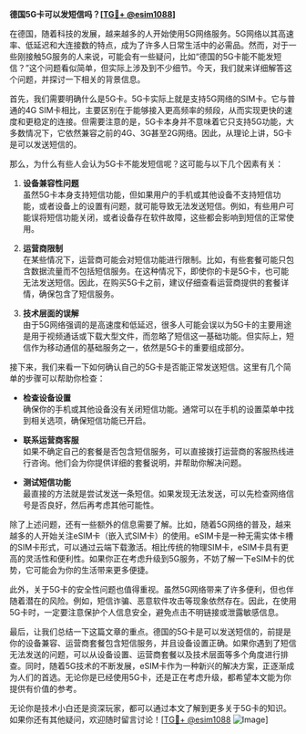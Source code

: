 **德国5G卡可以发短信吗？[[TG💪+ @esim1088](https://t.me/s/esim1088)]**

在德国，随着科技的发展，越来越多的人开始使用5G网络服务。5G网络以其高速率、低延迟和大连接数的特点，成为了许多人日常生活中的必需品。然而，对于一些刚接触5G服务的人来说，可能会有一些疑问，比如“德国的5G卡能不能发短信？”这个问题看似简单，但实际上涉及到不少细节。今天，我们就来详细解答这个问题，并探讨一下相关的背景信息。

首先，我们需要明确什么是5G卡。5G卡实际上就是支持5G网络的SIM卡。它与普通的4G SIM卡相比，主要区别在于能够接入更高频率的频段，从而实现更快的速度和更稳定的连接。但需要注意的是，5G卡本身并不意味着它只支持5G功能，大多数情况下，它依然兼容之前的4G、3G甚至2G网络。因此，从理论上讲，5G卡是可以发送短信的。

那么，为什么有些人会认为5G卡不能发短信呢？这可能与以下几个因素有关：

1. **设备兼容性问题**  
   虽然5G卡本身支持短信功能，但如果用户的手机或其他设备不支持短信功能，或者设备上的设置有问题，就可能导致无法发送短信。例如，有些用户可能误将短信功能关闭，或者设备存在软件故障，这些都会影响到短信的正常使用。

2. **运营商限制**  
   在某些情况下，运营商可能会对短信功能进行限制。比如，有些套餐可能只包含数据流量而不包括短信服务。在这种情况下，即使你的卡是5G卡，也可能无法发送短信。因此，在购买5G卡之前，建议仔细查看运营商提供的套餐详情，确保包含了短信服务。

3. **技术层面的误解**  
   由于5G网络强调的是高速度和低延迟，很多人可能会误以为5G卡的主要用途是用于视频通话或下载大型文件，而忽略了短信这一基础功能。但实际上，短信作为移动通信的基础服务之一，依然是5G卡的重要组成部分。

接下来，我们来看一下如何确认自己的5G卡是否能正常发送短信。这里有几个简单的步骤可以帮助你检查：

- **检查设备设置**  
  确保你的手机或其他设备没有关闭短信功能。通常可以在手机的设置菜单中找到相关选项，确保短信功能已开启。

- **联系运营商客服**  
  如果不确定自己的套餐是否包含短信服务，可以直接拨打运营商的客服热线进行咨询。他们会为你提供详细的套餐说明，并帮助你解决问题。

- **测试短信功能**  
  最直接的方法就是尝试发送一条短信。如果发现无法发送，可以先检查网络信号是否良好，然后再考虑其他可能性。

除了上述问题，还有一些额外的信息需要了解。比如，随着5G网络的普及，越来越多的人开始关注eSIM卡（嵌入式SIM卡）的使用。eSIM卡是一种无需实体卡槽的SIM卡形式，可以通过云端下载激活。相比传统的物理SIM卡，eSIM卡具有更高的灵活性和便利性。如果你正在考虑升级到5G服务，不妨了解一下eSIM卡的优势，它可能会为你的生活带来更多便捷。

此外，关于5G卡的安全性问题也值得重视。虽然5G网络带来了许多便利，但也伴随着潜在的风险。例如，短信诈骗、恶意软件攻击等现象依然存在。因此，在使用5G卡时，一定要注意保护个人信息安全，避免点击不明链接或泄露敏感信息。

最后，让我们总结一下这篇文章的重点。德国的5G卡是可以发送短信的，前提是你的设备兼容、运营商套餐包含短信服务，并且设备设置正确。如果你遇到了短信无法发送的问题，可以从设备设置、运营商套餐以及技术层面等多个角度进行排查。同时，随着5G技术的不断发展，eSIM卡作为一种新兴的解决方案，正逐渐成为人们的首选。无论你是已经使用5G卡，还是正在考虑升级，都希望本文能为你提供有价值的参考。

无论你是技术小白还是资深玩家，都可以通过本文了解到更多关于5G卡的知识。如果你还有其他疑问，欢迎随时留言讨论！[[TG💪+ @esim1088](https://t.me/s/esim1088) ![Image](https://i.postimg.cc/4NQfJmqS/Snipaste-2025-05-13-00-14-12.png)]